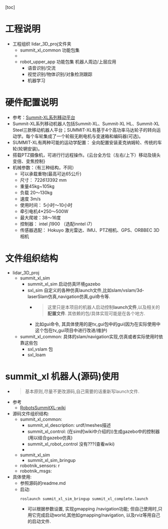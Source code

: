 [toc]
# 工程说明
* 工程组织 lidar_3D_proj文件夹
    * summit_xl_common 功能包集
    * 
    * robot_upper_app 功能包集 机器人周边/上层应用
        * 语音识别/交流
        * 视觉识别/物体识别/对象检测跟踪
        * 机器学习

# 硬件配置说明
* 参考：[Summit-XL系列移动平台](https://zhuanlan.zhihu.com/p/91415812)
* Summit-XL系列移动机器人包括Summit-XL、Summit-XL HL、Summit-XL Steel三款移动机器人平台；SUMMIT-XL有基于4个高功率马达轮子的转向运动学。每个车轮集成了一个轮毂无刷电机与变速箱和编码器(可选)。
* SUMMIT-XL有两种可能的运动学配置： 全向配置安装麦克纳姆轮、传统的车轮(轮辋安装)。
* 搭载PTZ摄像机，可进行行远程操作。{云台全方位（左右/上下）移动及镜头变倍、变焦控制}
* 机械参数：（有三种结构，不同）
    * 可以承载重物(最高可达65公斤)
    * 尺寸： 722*613*392 mm 
    * 重量45kg~105kg
    * 负载 20～130kg
    * 速度 3m/s
    * 使用时间： 5小时～10小时
    * 牵引电机4*250～500W
    * 最大爬坡：38～16度
    * 控制器： intel j1900 （选配inntel i7）
    * 传感器选配： Hokuyo 激光雷达、IMU、PTZ相机、GPS、ORBBEC 3D相机


# 文件组织结构
* lidar_3D_proj
    * summit_xl_sim 
        * summit_xl_sim 启动仿真环境gazebo
        * sxl_sim 自定义的各种仿真launch文件,比如slam/vslam/3d-laserSlam仿真,navigation仿真,gui命令等.
            * > 这里只是本项目的机器人启动控制**launch文件**,以及相关的**配置文件**. 其依赖的包/具体实现可能是在各个地方.
            * 比如gui命令, 其具体使用的是tv_gui包中的gui(因为在实际使用中这个包在tv_gui项目中进行改进/维护)
    * summit_xl_common:  具体的slam/navigation实现,仿真或者实际使用时依靠这些包
        * sxl_vslam 包
        * sxl_loam 
# summit_xl 机器人(源码)使用
* > 基本原则,尽量不更改源码,自己需要的话重新写launch文件.
* 参考
    * [RobotsSummitXL-wiki](Thttp://wiki.ros.org/Robots/SummitXL)
* 源码文件组织结构:
    * summit_xl_common:
        * summit_xl_description: urdf/meshes描述
        * summit_xl_control: (在sim的wiki中介绍的))生成gazebo中的控制器(用以结合gazebo仿真)
        * summit_xl_robot_control 没有???(查看wiki) 
        * 
    * summit_xl_sim
        *  summit_xl_sim_bringup
    * robotnik_sensors: r
    * robotnik_msgs:
* 具体使用:
    * 参照源码的readme.md
    * 启动:
        ```
        roslaunch summit_xl_sim_bringup summit_xl_complete.launch
        ```
        * 可以根据参数设置, 实现gmapping /navigation功能; 但自己使用时,只用它完成启动world,其他如gmapping/navigation, 以及rviz等用自己的启动文件.